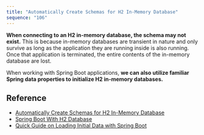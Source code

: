 ```yaml
---
title: "Automatically Create Schemas for H2 In-Memory Database"
sequence: "106"
---
```


**When connecting to an H2 in-memory database, the schema may not exist.**
This is because in-memory databases are transient in nature and only survive
as long as the application they are running inside is also running.
Once that application is terminated, the entire contents of the in-memory database are lost.

When working with Spring Boot applications,
**we can also utilize familiar Spring data properties to initialize H2 in-memory databases.**

## Reference

- [Automatically Create Schemas for H2 In-Memory Database](https://www.baeldung.com/java-h2-automatically-create-schemas)
- [Spring Boot With H2 Database](https://www.baeldung.com/spring-boot-h2-database)
- [Quick Guide on Loading Initial Data with Spring Boot](https://www.baeldung.com/spring-boot-data-sql-and-schema-sql)


